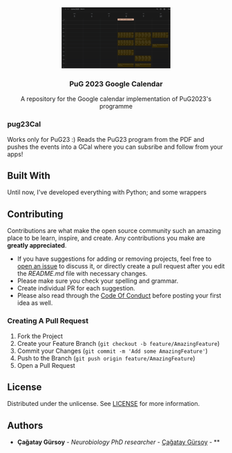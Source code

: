 <br/>
<p align="center">
  <a href="https://github.com/caggursoy/phdSideQuests">
    <img src="img/cal-img.png" alt="PuG2023 GCal view" width="50%" height="50%">
  </a>

  <h3 align="center">PuG 2023 Google Calendar</h3>

  <p align="center">
    A repository for the Google calendar implementation of PuG2023's programme
  </p>
</p>

### pug23Cal

Works only for PuG23 :)
Reads the PuG23 program from the PDF and pushes the events into a GCal where you can subsribe and follow from your apps!

## Built With

Until now, I've developed everything with Python; and some wrappers

## Contributing

Contributions are what make the open source community such an amazing place to be learn, inspire, and create. Any contributions you make are **greatly appreciated**.

- If you have suggestions for adding or removing projects, feel free to [open an issue](https://github.com/caggursoy/phdSideQuests/issues/new) to discuss it, or directly create a pull request after you edit the _README.md_ file with necessary changes.
- Please make sure you check your spelling and grammar.
- Create individual PR for each suggestion.
- Please also read through the [Code Of Conduct](https://github.com/caggursoy/phdSideQuests/blob/main/CODE_OF_CONDUCT.md) before posting your first idea as well.

### Creating A Pull Request

1. Fork the Project
2. Create your Feature Branch (`git checkout -b feature/AmazingFeature`)
3. Commit your Changes (`git commit -m 'Add some AmazingFeature'`)
4. Push to the Branch (`git push origin feature/AmazingFeature`)
5. Open a Pull Request

## License

Distributed under the unlicense. See [LICENSE](https://github.com/caggursoy/phdSideQuests/blob/main/LICENSE.md) for more information.

## Authors

- **Çağatay Gürsoy** - _Neurobiology PhD researcher_ - [Çağatay Gürsoy](https://github.com/caggursoy) - \*\*
